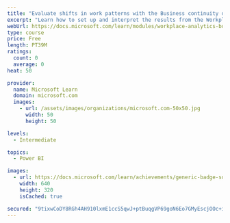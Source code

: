 ```yaml
---
title: "Evaluate shifts in work patterns with the Business continuity dashboard in Microsoft Workplace Analytics"
excerpt: "Learn how to set up and interpret the results from the Workplace Analytics Power BI Business continuity dashboard. Generate insights from the behavioral data to help navigate shifts in employee and team work patterns."
webUrl: https://docs.microsoft.com/learn/modules/workplace-analytics-business-continuity/
type: course
price: Free
length: PT39M
ratings:
  count: 0
  average: 0
heat: 50

provider:
  name: Microsoft Learn
  domain: microsoft.com
  images:
    - url: /assets/images/organizations/microsoft.com-50x50.jpg
      width: 50
      height: 50

levels:
  - Intermediate

topics:
  - Power BI

images:
  - url: https://docs.microsoft.com/learn/achievements/generic-badge-social.png
    width: 640
    height: 320
    isCached: true

secured: "9tixwCoDY8RGh4AH910lxmE1ccS5qwJ+ptBuqgVP69goN6Eo7GMyEscjOOc+iVC0KjmKGOCJaRzMyLRC3ZHTySA3yxWp1O59uhib0fn/3Y9lCnS7PY07R/3BmHZnefdtRztiZYa2Tw9W8sA7tu7UOQcSSiWmSagkiXHQ+MG2GYrU6QX4THLN56cJFJpliLNOth+tOJc73uxiCwNWz9tPosHGiNrkgCpzTk4KK8D22fq7r5heMIqmDiDf1eCRnJ8268Dd7a0Q5DzgirweVQkhlwb8CiqzrFc9wQ+155yxfOUE7qDXuLki6lpmBbUaqt1dMyp8r2NTezYwZwY1rMQ4yB/V9k1rr+rztICjuwrsOvjE/66olW3QS0qln3z6aUfryH9XoHWq9cU52Kcc+1sZgQ==;MWjVn+Ln5Cen4ntKxDcupw=="
---
```


